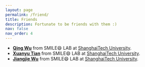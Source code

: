 ```yaml
---
layout: page
permalink: /friend/
title: Friends
description: Fortunate to be friends with them :)
nav: false
nav_order: 4
---
```


* [<b>Qing Wu</b>](https://iwuqing.github.io/) from SMILE:smile: LAB at [ShanghaiTech University](https://www.shanghaitech.edu.cn/eng/).
* [<b>Xuanyu Tian</b>](https://meijitian.github.io/) from SMILE:smile: LAB at [ShanghaiTech University](https://www.shanghaitech.edu.cn/eng/).
* [<b>Jiangjie Wu</b>](https://miraiwu.github.io/) from SMILE:smile: LAB at [ShanghaiTech University](https://www.shanghaitech.edu.cn/eng/).